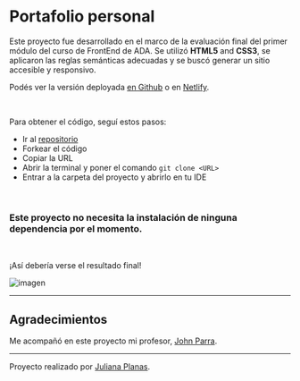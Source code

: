 # Portafolio personal

Este proyecto fue desarrollado en el marco de la evaluación final del primer módulo del curso de FrontEnd de ADA. Se utilizó **HTML5** and **CSS3**, se aplicaron las reglas semánticas adecuadas y se buscó generar un sitio accesible y responsivo. 

Podés ver la versión deployada [en Github](https://prinsepunk.github.io/portafolio/) o en [Netlify]().

<br>

Para obtener el código, seguí estos pasos:

- Ir al [repositorio](https://github.com/prinsepunk/portafolio)
- Forkear el código
- Copiar la URL
- Abrir la terminal y poner el comando 
```git clone <URL>```
- Entrar a la carpeta del proyecto y abrirlo en tu IDE

<br>

### Este proyecto no necesita la instalación de ninguna dependencia por el momento. 

<br>

¡Así debería verse el resultado final!

![imagen](./img/proyecto-completo.png)

***

## Agradecimientos

Me acompañó en este proyecto mi profesor, [John Parra](https://github.com/Jonhks).

***

Proyecto realizado por [Juliana Planas](https://www.linkedin.com/in/julianaplanas/).